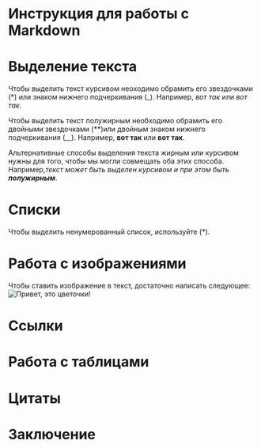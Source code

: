 # Инструкция для работы с Markdown

# Выделение текста

Чтобы выделить текст курсивом неоходимо обрамить его звездочками (*) или знаком нижнего подчеркивания (_). Например, *вот так* или _вот так_. 

Чтобы выделить текст полужирным необходимо обрамить его двойными звездочками (**)или двойным знаком нижнего подчеркивания (__). Например, **вот так** или __вот так__.

Альтернативные способы выделения текста жирным или курсивом нужны для того, чтобы мы могли совмещать оба этих способа. Например,_текст может быть выделен курсивом и при этом быть **полужирным**_.

# Списки
Чтобы выделить ненумерованный список, используйте (*).

# Работа с изображениями

Чтобы ставить изображение в текст, достаточно написать следующее:
![Привет, это цветочки!](IMG_3139.jpeg)


# Ссылки

# Работа с таблицами

# Цитаты

# Заключение